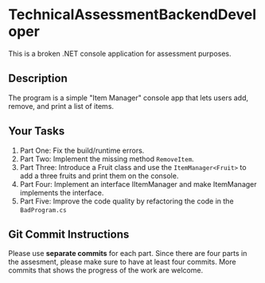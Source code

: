 # TechnicalAssessmentBackendDeveloper

This is a broken .NET console application for assessment purposes.

## Description

The program is a simple "Item Manager" console app that lets users add, remove, and print a list of items.

## Your Tasks

1. Part One: Fix the build/runtime errors.
1. Part Two: Implement the missing method `RemoveItem`.
1. Part Three: Introduce a Fruit class and use the `ItemManager<Fruit>` to add a three fruits and print them on the console.
1. Part Four: Implement an interface IItemManager and make ItemManager implements the interface.
1. Part Five: Improve the code quality by refactoring the code in the `BadProgram.cs`

## Git Commit Instructions
Please use **separate commits** for each part. Since there are four parts in the assesment, please make sure to have at least four commits. More commits that shows the progress of the work are welcome.